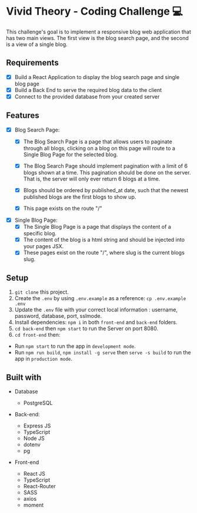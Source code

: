 # Vivid Theory - Coding Challenge 💻

This challenge's goal is to implement a responsive blog web application that has two main views. The first view is the blog search page, and the second is a view of a single blog.

## Requirements
- [X] Build a React Application to display the blog search page and single blog page
- [X] Build a Back End to serve the required blog data to the client
- [X] Connect to the provided database from your created server

## Features
- [X] Blog Search Page:
  - [X] The Blog Search Page is a page that allows users to paginate through all blogs, clicking on a blog on this page will route to a Single Blog Page for the selected blog.
  - [X] The Blog Search Page should implement pagination with a limit of 6 blogs shown at a time. This pagination should be done on the server. That is, the server will only ever return 6 blogs at a time.
  - [X] Blogs should be ordered by published_at date, such that the newest published blogs are the first blogs to show up.
  - [X] This page exists on the route "/"


- [X] Single Blog Page:
  - [X] The Single Blog Page is a page that displays the content of a specific blog.
  - [X] The content of the blog is a html string and should be injected into your pages
    JSX.
  - [X] These pages exist on the route "/<slug>", where slug is the current blogs slug.

## Setup
1. `git clone` this project.
2. Create the `.env` by using `.env.example` as a reference: `cp .env.example .env`
3. Update the `.env` file with your correct local information : username, password, database, port, sslmode.
4. Install dependencies: `npm i` in both `front-end` and `back-end` folders.
5. `cd back-end` then `npm start` to run the Server on port 8080.
6. `cd front-end` then:
  - Run `npm start` to run the app in `development mode`.
  - Run `npm run build`, `npm install -g serve` then `serve -s build` to run the app in `production mode`.

## Built with
- Database
  - PostgreSQL

- Back-end:
  - Express JS
  - TypeScript
  - Node JS
  - dotenv
  - pg

- Front-end
  - React JS
  - TypeScript
  - React-Router
  - SASS
  - axios
  - moment